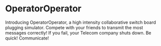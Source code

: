 # OperatorOperator

Introducing OperatorOperator, a high intensity collaborative switch board plugging simulator. 
Compete with your friends to transmit the most messages correctly! If you fail, your Telecom company shuts down. Be quick! Communicate!
